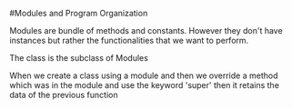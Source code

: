 #Modules and Program Organization

Modules are bundle of methods and constants. However they don't have instances but rather the functionalities that we want to perform.

The class is the subclass of Modules

When we create a class using a module and then we override a method which was in the module and use the keyword 'super' then it retains the data of the previous function